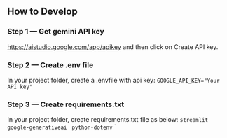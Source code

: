 ## How to Develop
### Step 1 — Get gemini API key
https://aistudio.google.com/app/apikey and then click on Create API key.

### Step 2 — Create .env file
In your project folder, create a .envfile with api key:
`
GOOGLE_API_KEY="Your API key"
`
### Step 3 — Create requirements.txt
In your project folder, create requirements.txt file as below:
`
streamlit 
`
`
google-generativeai 
`
`
python-dotenv
`
`
